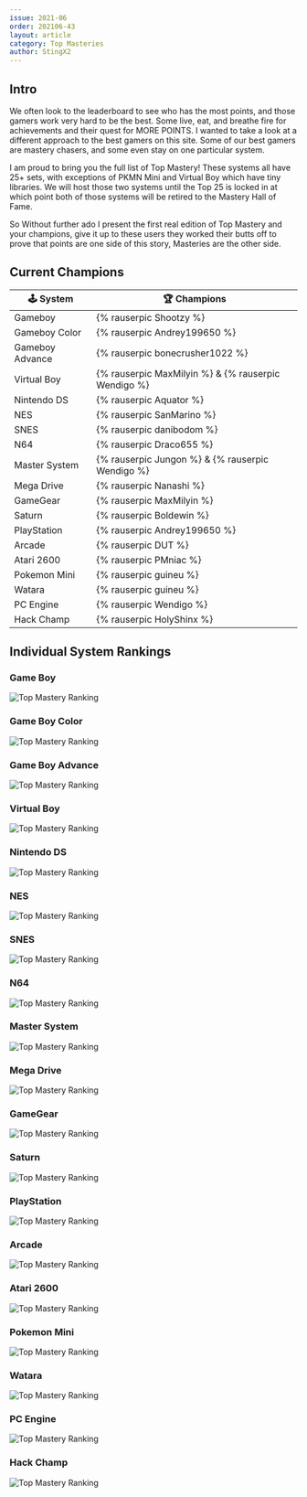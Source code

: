 ```yaml
---
issue: 2021-06
order: 202106-43
layout: article
category: Top Masteries
author: StingX2
---
```


## Intro

We often look to the leaderboard to see who has the most points, and those gamers work very hard to be the best. Some live, eat, and breathe fire for achievements and their quest for MORE POINTS. I wanted to take a look at a different approach to the best gamers on this site. Some of our best gamers are mastery chasers, and some even stay on one particular system.

I am proud to bring you the full list of Top Mastery! These systems all have 25+ sets, with exceptions of PKMN Mini and Virtual Boy which have tiny libraries. We will host those two systems until the Top 25 is locked in at which point both of those systems will be retired to the Mastery Hall of Fame. 

So Without further ado I present the first real edition of Top Mastery and your champions, give it up to these users they worked their butts off to prove that points are one side of this story, Masteries are the other side.

## Current Champions

| :joystick: System | :trophy: Champions |
| - | - |
| Gameboy | {% rauserpic Shootzy %} |
| Gameboy Color | {% rauserpic Andrey199650 %} |
| Gameboy Advance | {% rauserpic bonecrusher1022 %} |
| Virtual Boy | {% rauserpic MaxMilyin %} & {% rauserpic Wendigo %} |
| Nintendo DS | {% rauserpic Aquator %} |
| NES | {% rauserpic SanMarino %} |
| SNES | {% rauserpic danibodom %} |
| N64 | {% rauserpic Draco655 %} |
| Master System | {% rauserpic Jungon %} & {% rauserpic Wendigo %} |
| Mega Drive | {% rauserpic Nanashi %} |
| GameGear | {% rauserpic MaxMilyin %} |
| Saturn | {% rauserpic Boldewin %} |
| PlayStation | {% rauserpic Andrey199650 %} |
| Arcade | {% rauserpic DUT %} |
| Atari 2600 | {% rauserpic PMniac %} |
| Pokemon Mini | {% rauserpic guineu %} |
| Watara | {% rauserpic guineu %} |
| PC Engine | {% rauserpic Wendigo %} |
| Hack Champ | {% rauserpic HolyShinx %} |



## Individual System Rankings


### Game Boy

![Top Mastery Ranking](img/top-mastery-gb.png)


### Game Boy Color

![Top Mastery Ranking](img/top-mastery-gbc.png)


### Game Boy Advance

![Top Mastery Ranking](img/top-mastery-gba.png)


### Virtual Boy

![Top Mastery Ranking](img/top-mastery-vb.png)


### Nintendo DS

![Top Mastery Ranking](img/top-mastery-nds.png)


### NES

![Top Mastery Ranking](img/top-mastery-nes.png)


### SNES

![Top Mastery Ranking](img/top-mastery-snes.png)


### N64

![Top Mastery Ranking](img/top-mastery-n64.png)


### Master System

![Top Mastery Ranking](img/top-mastery-sms.png)


### Mega Drive

![Top Mastery Ranking](img/top-mastery-megadrive.png)


### GameGear

![Top Mastery Ranking](img/top-mastery-gg.png)


### Saturn

![Top Mastery Ranking](img/top-mastery-saturn.png)


### PlayStation

![Top Mastery Ranking](img/top-mastery-ps1.png)


### Arcade

![Top Mastery Ranking](img/top-mastery-arcade.png)


### Atari 2600

![Top Mastery Ranking](img/top-mastery-atari2600.png)


### Pokemon Mini

![Top Mastery Ranking](img/top-mastery-pkmnmini.png)


### Watara

![Top Mastery Ranking](img/top-mastery-watara.png)


### PC Engine

![Top Mastery Ranking](img/top-mastery-pcengine.png)


### Hack Champ

![Top Mastery Ranking](img/top-mastery-hack.png)

